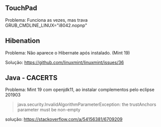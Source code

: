 

## TouchPad

Problema: Funciona as vezes, mas trava
GRUB_CMDLINE_LINUX="i8042.nopnp"


## Hibenation

Problema: Não aparece o Hibernate após instalado. (Mint 19)

Solução: https://github.com/linuxmint/linuxmint/issues/36



## Java - CACERTS

Problema: Mint 19 com openjdk11, ao instalar complementos pelo eclipse 201903
> java.security.InvalidAlgorithmParameterException: the trustAnchors parameter must be non-empty

solução: https://stackoverflow.com/a/54156381/6709209